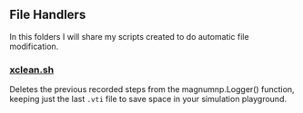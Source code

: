 ## File Handlers

In this folders I will share my scripts created to do automatic file modification.

### [xclean.sh](/xclean/README.md)

Deletes the previous recorded steps from the magnumnp.Logger() function, keeping just the last `.vti` file to save space in your simulation playground.


